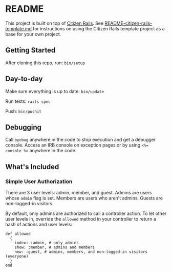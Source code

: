 # README

This project is built on top of [Citizen Rails](https://github.com/citizencode/citizen-rails). 
See [README-citizen-rails-template.md](README-citizen-rails-template.md) for instructions on
using the Citizen Rails template project as a base for your own project.

## Getting Started

After cloning this repo, run: `bin/setup`


## Day-to-day

Make sure everything is up to date: `bin/update`

Run tests: `rails spec`

Push: `bin/pushit`


## Debugging

Call `byebug` anywhere in the code to stop execution and get a debugger console.
Access an IRB console on exception pages or by using `<%= console %>` anywhere in the code.


## What's Included

### Simple User Authorization

There are 3 user levels: admin, member, and guest. Admins are users whose `admin` flag is set.
Members are users who aren't admins. Guests are non-logged-in visitors.

By default, only admins are authorized to call a controller action. To let other user levels
in, override the `allowed` method in your controller to return a hash of actions and user levels:

    def allowed
      { 
        index: :admin, # only admins
        show: :member, # admins and members
        new: :guest, # admins, members, and non-logged-in visitors (everyone)
      }
    end
    

